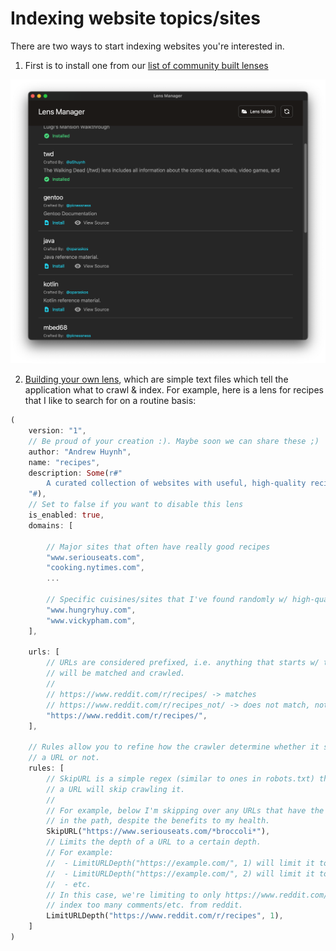 # Indexing website topics/sites

There are two ways to start indexing websites you're interested in.

1. First is to install one from our [list of community built lenses](../lenses/community.html)

![Lens manager](./../../assets/lens-manager.png)

2. [Building your own lens](../lenses/build.html), which are simple text files which
tell the application what to crawl & index. For example, here is a lens for recipes
that I like to search for on a routine basis:

``` rust
(
    version: "1",
    // Be proud of your creation :). Maybe soon we can share these ;)
    author: "Andrew Huynh",
    name: "recipes",
    description: Some(r#"
        A curated collection of websites with useful, high-quality recipes.
    "#),
    // Set to false if you want to disable this lens
    is_enabled: true,
    domains: [

        // Major sites that often have really good recipes
        "www.seriouseats.com",
        "cooking.nytimes.com",
        ...

        // Specific cuisines/sites that I've found randomly w/ high-quality recipes
        "www.hungryhuy.com",
        "www.vickypham.com",
    ],

    urls: [
        // URLs are considered prefixed, i.e. anything that starts w/ the following
        // will be matched and crawled.
        //
        // https://www.reddit.com/r/recipes/ -> matches
        // https://www.reddit.com/r/recipes_not/ -> does not match, notice the end slash.
        "https://www.reddit.com/r/recipes/",
    ],

    // Rules allow you to refine how the crawler determine whether it should crawl
    // a URL or not.
    rules: [
        // SkipURL is a simple regex (similar to ones in robots.txt) that when matches
        // a URL will skip crawling it.
        //
        // For example, below I'm skipping over any URLs that have the word "broccoli"
        // in the path, despite the benefits to my health.
        SkipURL("https://www.seriouseats.com/*broccoli*"),
        // Limits the depth of a URL to a certain depth.
        // For example:
        //  - LimitURLDepth("https://example.com/", 1) will limit it to https://example.com/<path 1>
        //  - LimitURLDepth("https://example.com/", 2) will limit it to https://example.com/<path 1>/<path 2>
        //  - etc.
        // In this case, we're limiting to only https://www.reddit.com/r/recipes/<post> so we don't
        // index too many comments/etc. from reddit.
        LimitURLDepth("https://www.reddit.com/r/recipes", 1),
    ]
)
```